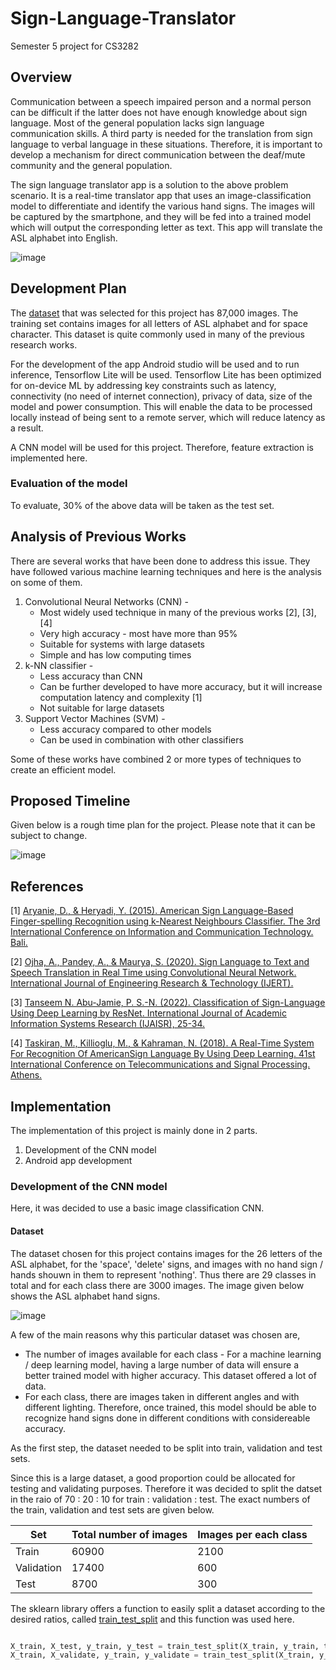 # Sign-Language-Translator
Semester 5 project for CS3282

## Overview
Communication between a speech impaired person and a normal person can be difficult if the latter does not have enough knowledge about sign language. Most of the general population lacks sign language communication skills. A third party is needed for the translation from sign language to verbal language in these situations. Therefore, it is important to develop a mechanism for direct communication between the deaf/mute community and the general population.

The sign language translator app is a solution to the above problem scenario. It is a real-time translator app that uses an image-classification model to differentiate and identify the various hand signs. The images will be captured by the smartphone, and they will be fed into a trained model which will output the corresponding letter as text. This app will translate the ASL alphabet into English. 

![image](https://user-images.githubusercontent.com/91209506/191010582-1e95f265-823b-4ea8-b15f-2acb8285a44e.png)


## Development Plan

The [dataset]( https://www.kaggle.com/datasets/grassknoted/asl-alphabet) that was selected for this project has 87,000 images. The training set contains images for all letters of ASL alphabet and for space character. This dataset is quite commonly used in many of the previous research works. 

For the development of the app Android studio will be used and to run inference, Tensorflow Lite will be used. Tensorflow Lite has been optimized for on-device ML by addressing key constraints such as latency, connectivity (no need of internet connection), privacy of data, size of the model and power consumption. This will enable the data to be processed locally instead of being sent to a remote server, which will reduce latency as a result.

A CNN model will be used for this project. Therefore, feature extraction is implemented here.

### Evaluation of the model  

To evaluate, 30% of the above data will be taken as the test set. 

## Analysis of Previous Works

There are several works that have been done to address this issue. They have followed various machine learning techniques and here is the analysis on some of them.

1.  Convolutional Neural Networks (CNN) -
      * Most widely used technique in many of the previous works [2], [3], [4]
      * Very high accuracy - most have more than 95%
      * Suitable for systems with large datasets
      * Simple and has low computing times
2.  k-NN classifier - 
      * Less accuracy than CNN
      * Can be further developed to have more accuracy, but it will increase computation latency and complexity [1]
      * Not suitable for large datasets
3.  Support Vector Machines (SVM) -
      * Less accuracy compared to other models
      * Can be used in combination with other classifiers
  
Some of these works have combined 2 or more types of techniques to create an efficient model. 

## Proposed Timeline

Given below is a rough time plan for the project. Please note that it can be subject to change. 

![image](https://user-images.githubusercontent.com/91209506/191014363-42e6d0c4-4375-4482-838e-c2f2e865d767.png)

## References

[1] 	[Aryanie, D., & Heryadi, Y. (2015). American Sign Language-Based Finger-spelling Recognition using k-Nearest Neighbours Classifier. The 3rd International Conference on Information and Communication Technology. Bali.](https://www.researchgate.net/publication/279198249_American_Sign_Language-Based_Finger-spelling_Recognition_using_k-Nearest_Neighbours_Classifier)

[2] 	[Ojha, A., Pandey, A., & Maurya, S. (2020). Sign Language to Text and Speech Translation in Real Time using Convolutional Neural Network. International Journal of Engineering Research & Technology (IJERT).](https://www.ijert.org/research/sign-language-to-text-and-speech-translation-in-real-time-using-convolutional-neural-network-IJERTCONV8IS15042.pdf)

[3] 	[Tanseem N. Abu-Jamie, P. S.-N. (2022). Classification of Sign-Language Using Deep Learning by ResNet. International Journal of Academic Information Systems Research (IJAISR), 25-34.](https://philarchive.org/archive/ABUCOS-5)

[4] 	[Taskiran, M., Killioglu, M., & Kahraman, N. (2018). A Real-Time System For Recognition Of AmericanSign Language By Using Deep Learning. 41st International Conference on Telecommunications and Signal Processing. Athens.](https://www.researchgate.net/publication/326270945_A_Real-Time_System_For_Recognition_of_American_Sign_Language_by_Using_Deep_Learning)

## Implementation

The implementation of this project is mainly done in 2 parts. 
1. Development of the CNN model
2. Android app development

### Development of the CNN model

Here, it was decided to use a basic image classification CNN.

#### Dataset

The dataset chosen for this project contains images for the 26 letters of the ASL alphabet, for the 'space', 'delete' signs, and images with no hand sign / hands shouwn in them to represent 'nothing'. Thus there are 29 classes in total and for each class there are 3000 images. The image given below shows the ASL alphabet hand signs.

![image](https://user-images.githubusercontent.com/91209506/211129744-13ccd1e5-dfdf-4ec9-9a08-57b3529c7f71.png=400x400)

A few of the main reasons why this particular dataset was chosen are,
* The number of images available for each class - For a machine learning / deep learning model, having a large number of data will ensure a better trained model with higher accuracy. This dataset offered a lot of data.
* For each class, there are images taken in different angles and with different lighting. Therefore, once trained, this model should be able to recognize hand signs done in different conditions with considereable accuracy. 

As the first step, the dataset needed to be split into train, validation and test sets. 

Since this is a large dataset, a good proportion could be allocated for testing and validating purposes. Therefore it was decided to split the datset in the raio of 70 : 20 : 10 for train : validation : test. The exact numbers of the train, validation and test sets are given below.

| Set               | Total number of images  | Images per each class |
|-------------------|-------------------------|-----------------------|
|  Train            | 60900                   |  2100                 |
|  Validation       | 17400                   |  600                  |
|  Test             | 8700                    |  300                  |

The sklearn library offers a function to easily split a dataset according to the desired ratios, called [train_test_split](https://scikit-learn.org/stable/modules/generated/sklearn.model_selection.train_test_split.html) and this function was used here. 

```Python

X_train, X_test, y_train, y_test = train_test_split(X_train, y_train, test_size = 0.1, random_state = 12345)
X_train, X_validate, y_train, y_validate = train_test_split(X_train, y_train, test_size = 0.22222, random_state = 12345)

```




